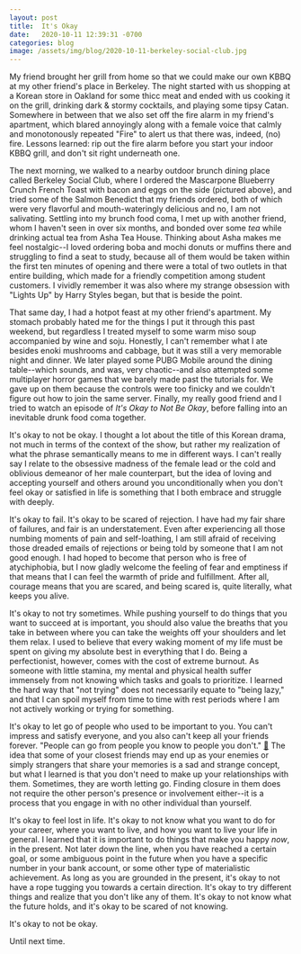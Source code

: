 ```yaml
---
layout: post
title:  It's Okay
date:   2020-10-11 12:39:31 -0700
categories: blog
image: /assets/img/blog/2020-10-11-berkeley-social-club.jpg
---
```

My friend brought her grill from home so that we could make our own KBBQ at my other friend's place in Berkeley. The night started with us shopping at a Korean store in Oakland for some thicc meat and ended with us cooking it on the grill, drinking dark & stormy cocktails, and playing some tipsy Catan. Somewhere in between that we also set off the fire alarm in my friend's apartment, which blared annoyingly along with a female voice that calmly and monotonously repeated "Fire" to alert us that there was, indeed, (no) fire. Lessons learned: rip out the fire alarm before you start your indoor KBBQ grill, and don't sit right underneath one.

The next morning, we walked to a nearby outdoor brunch dining place called Berkeley Social Club, where I ordered the Mascarpone Blueberry Crunch French Toast with bacon and eggs on the side (pictured above), and tried some of the Salmon Benedict that my friends ordered, both of which were very flavorful and mouth-wateringly delicious and no, I am not salivating. Settling into my brunch food coma, I met up with another friend, whom I haven't seen in over six months, and bonded over some *tea* while drinking actual tea from Asha Tea House. Thinking about Asha makes me feel nostalgic--I loved ordering boba and mochi donuts or muffins there and struggling to find a seat to study, because all of them would be taken within the first ten minutes of opening and there were a total of two outlets in that entire building, which made for a friendly competition among student customers. I vividly remember it was also where my strange obsession with "Lights Up" by Harry Styles began, but that is beside the point.

That same day, I had a hotpot feast at my other friend's apartment. My stomach probably hated me for the things I put it through this past weekend, but regardless I treated myself to some warm miso soup accompanied by wine and soju. Honestly, I can't remember what I ate besides enoki mushrooms and cabbage, but it was still a very memorable night and dinner. We later played some PUBG Mobile around the dining table--which sounds, and was, very chaotic--and also attempted some multiplayer horror games that we barely made past the tutorials for. We gave up on them because the controls were too finicky and we couldn't figure out how to join the same server. Finally, my really good friend and I tried to watch an episode of *It's Okay to Not Be Okay*, before falling into an inevitable drunk food coma together.

It's okay to not be okay. I thought a lot about the title of this Korean drama, not much in terms of the context of the show, but rather my realization of what the phrase semantically means to me in different ways. I can't really say I relate to the obsessive madness of the female lead or the cold and oblivious demeanor of her male counterpart, but the idea of loving and accepting yourself and others around you unconditionally when you don't feel okay or satisfied in life is something that I both embrace and struggle with deeply.

It's okay to fail. It's okay to be scared of rejection. I have had my fair share of failures, and fair is an understatement. Even after experiencing all those numbing moments of pain and self-loathing, I am still afraid of receiving those dreaded emails of rejections or being told by someone that I am not good enough. I had hoped to become that person who is free of atychiphobia, but I now gladly welcome the feeling of fear and emptiness if that means that I can feel the warmth of pride and fulfillment. After all, courage means that you are scared, and being scared is, quite literally, what keeps you alive.

It's okay to not try sometimes. While pushing yourself to do things that you want to succeed at is important, you should also value the breaths that you take in between where you can take the weights off your shoulders and let them relax. I used to believe that every waking moment of my life must be spent on giving my absolute best in everything that I do. Being a perfectionist, however, comes with the cost of extreme burnout. As someone with little stamina, my mental and physical health suffer immensely from not knowing which tasks and goals to prioritize. I learned the hard way that "not trying" does not necessarily equate to "being lazy," and that I can spoil myself from time to time with rest periods where I am not actively working or trying for something.

It's okay to let go of people who used to be important to you. You can't impress and satisfy everyone, and you also can't keep all your friends forever. "People can go from people you know to people you don't." [🎵](https://youtu.be/0SVaz8VWE84) The idea that some of your closest friends may end up as your enemies or simply strangers that share your memories is a sad and strange concept, but what I learned is that you don't need to make up your relationships with them. Sometimes, they are worth letting go. Finding closure in them does not require the other person's presence or involvement either--it is a process that you engage in with no other individual than yourself.

It's okay to feel lost in life. It's okay to not know what you want to do for your career, where you want to live, and how you want to live your life in general. I learned that it is important to do things that make you happy *now*, in the present. Not later down the line, when you have reached a certain goal, or some ambiguous point in the future when you have a specific number in your bank account, or some other type of materialistic achievement. As long as you are grounded in the present, it's okay to not have a rope tugging you towards a certain direction. It's okay to try different things and realize that you don't like any of them. It's okay to not know what the future holds, and it's okay to be scared of not knowing.

It's okay to not be okay.

Until next time.
